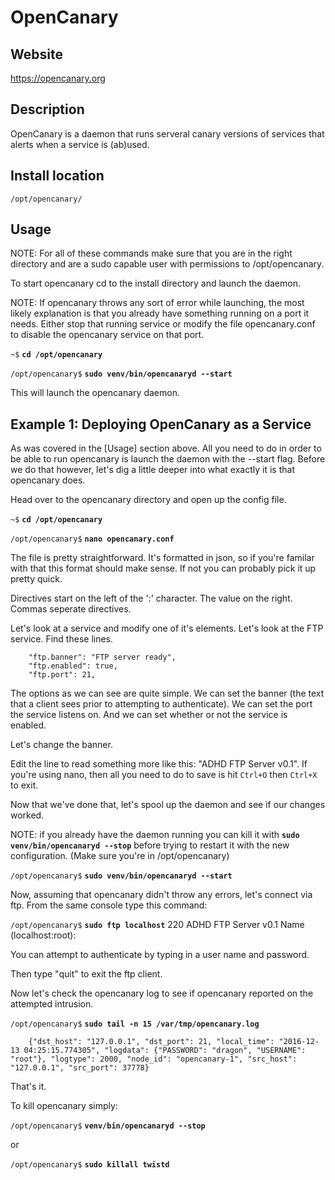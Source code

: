 OpenCanary
==========

Website
-------

<https://opencanary.org>

Description
-----------

OpenCanary is a daemon that runs serveral canary versions of services that alerts when a service is (ab)used.

Install location
----------------

`/opt/opencanary/`

Usage
-----

NOTE: For all of these commands make sure that you are in the right directory and are a sudo capable user with permissions to /opt/opencanary.

To start opencanary cd to the install directory and launch the daemon.

NOTE: If opencanary throws any sort of error while launching, the most likely explanation is that you already have something running on a port it needs.  Either stop that running service or modify the file opencanary.conf to disable the opencanary service on that port.

`~$` **`cd /opt/opencanary`**

`/opt/opencanary$` **`sudo venv/bin/opencanaryd --start`**

This will launch the opencanary daemon. 

Example 1: Deploying OpenCanary as a Service
--------------------------------------------

As was covered in the [Usage] section above.  All you need to do in order to be able to run opencanary is launch the daemon with the --start flag.
Before we do that however, let's dig a little deeper into what exactly it is that opencanary does.

Head over to the opencanary directory and open up the config file.

`~$` **`cd /opt/opencanary`**

`/opt/opencanary$` **`nano opencanary.conf`**

The file is pretty straightforward.  It's formatted in json, so if you're familar with that this format should make sense.  If not you can probably pick it up pretty quick.

Directives start on the left of the ':' character.  The value on the right.  Commas seperate directives.

Let's look at a service and modify one of it's elements.
Let's look at the FTP service.  Find these lines.

		"ftp.banner": "FTP server ready",
		"ftp.enabled": true,
		"ftp.port": 21,

The options as we can see are quite simple.  We can set the banner (the text that a client sees prior to attempting to authenticate).  We can set the port the service listens on.  And we can set whether or not the service is enabled.

Let's change the banner.

Edit the line to read something more like this: "ADHD FTP Server v0.1".
If you're using nano, then all you need to do to save is hit `Ctrl+O` then `Ctrl+X` to exit.

Now that we've done that, let's spool up the daemon and see if our changes worked.

NOTE: if you already have the daemon running you can kill it with **`sudo venv/bin/opencanaryd --stop`** before trying to restart it with the new configuration.  (Make sure you're in /opt/opencanary)

`/opt/opencanary$` **`sudo venv/bin/opencanaryd --start`**

Now, assuming that opencanary didn't throw any errors, let's connect via ftp.
From the same console type this command:

`/opt/opencanary$` **`sudo ftp localhost`**
		220 ADHD FTP Server v0.1
		Name (localhost:root): 

You can attempt to authenticate by typing in a user name and password.

Then type "quit" to exit the ftp client.

Now let's check the opencanary log to see if opencanary reported on the attempted intrusion.

`/opt/opencanary$` **`sudo tail -n 15 /var/tmp/opencanary.log`**

		{"dst_host": "127.0.0.1", "dst_port": 21, "local_time": "2016-12-13 04:25:15.774305", "logdata": {"PASSWORD": "dragon", "USERNAME": "root"}, "logtype": 2000, "node_id": "opencanary-1", "src_host": "127.0.0.1", "src_port": 37778}

That's it.

To kill opencanary simply:

`/opt/opencanary$` **`venv/bin/opencanaryd --stop`**

or

`/opt/opencanary$` **`sudo killall twistd`**

